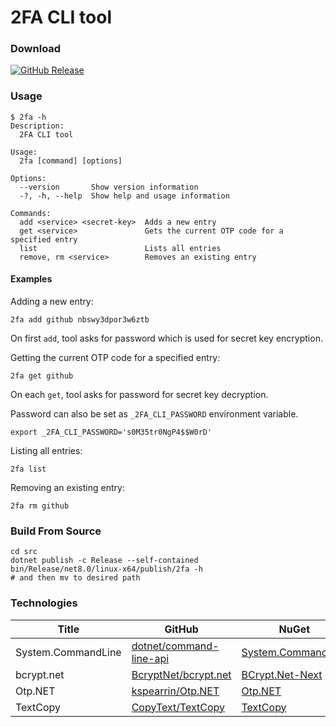 
# 2FA CLI tool

### Download

[![GitHub Release](https://img.shields.io/github/v/release/jurakovic/2fa-cli)](https://github.com/jurakovic/2fa-cli/releases/latest)

### Usage

```text
$ 2fa -h
Description:
  2FA CLI tool

Usage:
  2fa [command] [options]

Options:
  --version       Show version information
  -?, -h, --help  Show help and usage information

Commands:
  add <service> <secret-key>  Adds a new entry
  get <service>               Gets the current OTP code for a specified entry
  list                        Lists all entries
  remove, rm <service>        Removes an existing entry
```

#### Examples

Adding a new entry:

```
2fa add github nbswy3dpor3w6ztb
```

On first `add`, tool asks for password which is used for secret key encryption.

Getting the current OTP code for a specified entry:

```
2fa get github
```

On each `get`, tool asks for password for secret key decryption.

Password can also be set as `_2FA_CLI_PASSWORD` environment variable.

```
export _2FA_CLI_PASSWORD='s0M35tr0NgP4$$W0rD'
```

Listing all entries:

```
2fa list
```

Removing an existing entry:

```
2fa rm github
```

### Build From Source

```
cd src
dotnet publish -c Release --self-contained
bin/Release/net8.0/linux-x64/publish/2fa -h
# and then mv to desired path
```

### Technologies

| Title | GitHub | NuGet |
|--|--|--|
| System.CommandLine | [dotnet/command-line-api](https://github.com/dotnet/command-line-api) | [System.CommandLine](https://www.nuget.org/packages/System.CommandLine) |
| bcrypt.net | [BcryptNet/bcrypt.net](https://github.com/BcryptNet/bcrypt.net) | [BCrypt.Net-Next](https://www.nuget.org/packages/BCrypt.Net-Next) |
| Otp.NET | [kspearrin/Otp.NET](https://github.com/kspearrin/Otp.NET) | [Otp.NET](https://www.nuget.org/packages/Otp.NET) |
| TextCopy | [CopyText/TextCopy](https://github.com/CopyText/TextCopy) | [TextCopy](https://www.nuget.org/packages/TextCopy) |
